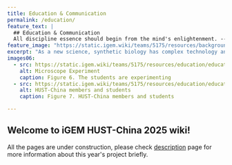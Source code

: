 ```yaml
---
title: Education & Communication
permalink: /education/
feature_text: |
  ## Education & Communication
  All discipline essence should begin from the mind's enlightenment. -- Rousseau
feature_image: "https://static.igem.wiki/teams/5175/resources/background/bg-edu.jpg"
excerpt: "As a new science, synthetic biology has complex technology and rapid development and has great application potential in various aspects."
images06:
  - src: https://static.igem.wiki/teams/5175/resources/education/education-06.jpg
    alt: Microscope Experiment
    caption: Figure 6. The students are experimenting
  - src: https://static.igem.wiki/teams/5175/resources/education/education-07.jpg
    alt: HUST-China members and students
    caption: Figure 7. HUST-China members and students

---
```


## Welcome to iGEM HUST-China 2025 wiki!

All the pages are under construction, please check [description](description) page for more information about this year's project briefly.
